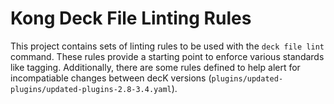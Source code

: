 # Kong Deck File Linting Rules

This project contains sets of linting rules to be used with the `deck file lint` command. These rules provide a starting point to enforce various standards like tagging. Additionally, there are some rules defined to help alert for incompatiable changes between decK versions (`plugins/updated-plugins/updated-plugins-2.8-3.4.yaml`).
